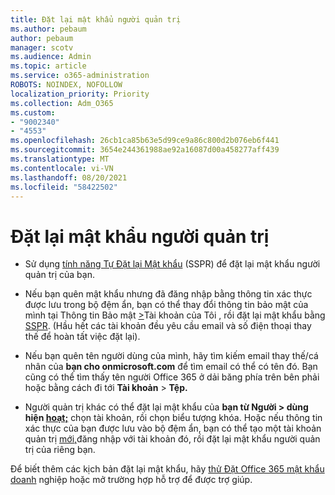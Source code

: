 ```yaml
---
title: Đặt lại mật khẩu người quản trị
ms.author: pebaum
author: pebaum
manager: scotv
ms.audience: Admin
ms.topic: article
ms.service: o365-administration
ROBOTS: NOINDEX, NOFOLLOW
localization_priority: Priority
ms.collection: Adm_O365
ms.custom:
- "9002340"
- "4553"
ms.openlocfilehash: 26cb1ca85b63e5d99ce9a86c800d2b076eb6f441
ms.sourcegitcommit: 3654e244361988ae92a16087d00a458277aff439
ms.translationtype: MT
ms.contentlocale: vi-VN
ms.lasthandoff: 08/20/2021
ms.locfileid: "58422502"
---
```

# <a name="admin-password-reset"></a>Đặt lại mật khẩu người quản trị

- Sử dụng [tính năng Tự Đặt lại Mật khẩu](https://passwordreset.microsoftonline.com/) (SSPR) để đặt lại mật khẩu người quản trị của bạn.

- Nếu bạn quên mật khẩu nhưng đã đăng nhập bằng thông tin xác thực được lưu trong bộ đệm ẩn, bạn có thể thay đổi thông tin bảo mật của mình tại Thông tin Bảo mật [>](https://mysignins.microsoft.com/security-info)Tài khoản của Tôi , rồi đặt lại mật khẩu bằng [SSPR](https://passwordreset.microsoftonline.com/). (Hầu hết các tài khoản đều yêu cầu email và số điện thoại thay thế để hoàn tất việc đặt lại).

- Nếu bạn quên tên người dùng của mình, hãy tìm kiếm email thay thế/cá nhân của **bạn cho onmicrosoft.com** để tìm email có thể có tên đó.  Bạn cũng có thể tìm thấy tên người Office 365 ở dải băng phía trên bên phải hoặc bằng cách đi tới **Tài khoản**  >  **Tệp.**

- Người quản trị khác có thể đặt lại mật khẩu của **bạn từ Người > dùng hiện [hoạt;](https://portal.office.com/adminportal/home#/users)** chọn tài khoản, rồi chọn biểu tượng khóa.  Hoặc nếu thông tin xác thực của bạn được lưu vào bộ đệm ẩn, bạn có thể tạo một tài khoản quản trị [mới,](https://portal.office.com/adminportal/home#/users)đăng nhập với tài khoản đó, rồi đặt lại mật khẩu người quản trị của riêng bạn.

Để biết thêm các kịch bản đặt lại mật khẩu, hãy [thử Đặt Office 365 mật khẩu doanh](https://docs.microsoft.com/microsoft-365/admin/add-users/reset-passwords) nghiệp hoặc mở trường hợp hỗ trợ để được trợ giúp.
